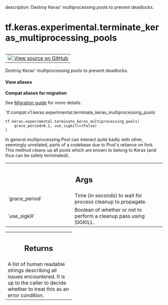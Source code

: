 description: Destroy Keras' multiprocessing pools to prevent deadlocks.

<div itemscope itemtype="http://developers.google.com/ReferenceObject">
<meta itemprop="name" content="tf.keras.experimental.terminate_keras_multiprocessing_pools" />
<meta itemprop="path" content="Stable" />
</div>

# tf.keras.experimental.terminate_keras_multiprocessing_pools

<!-- Insert buttons and diff -->

<table class="tfo-notebook-buttons tfo-api nocontent" align="left">
<td>
  <a target="_blank" href="https://github.com/tensorflow/tensorflow/blob/r2.2/tensorflow/python/keras/utils/data_utils.py#L541-L645">
    <img src="https://www.tensorflow.org/images/GitHub-Mark-32px.png" />
    View source on GitHub
  </a>
</td>
</table>



Destroy Keras' multiprocessing pools to prevent deadlocks.

<section class="expandable">
  <h4 class="showalways">View aliases</h4>
  <p>
<b>Compat aliases for migration</b>
<p>See
<a href="https://www.tensorflow.org/guide/migrate">Migration guide</a> for
more details.</p>
<p>`tf.compat.v1.keras.experimental.terminate_keras_multiprocessing_pools`</p>
</p>
</section>

<pre class="devsite-click-to-copy prettyprint lang-py tfo-signature-link">
<code>tf.keras.experimental.terminate_keras_multiprocessing_pools(
    grace_period=0.1, use_sigkill=(False)
)
</code></pre>



<!-- Placeholder for "Used in" -->

In general multiprocessing.Pool can interact quite badly with other, seemingly
unrelated, parts of a codebase due to Pool's reliance on fork. This method
cleans up all pools which are known to belong to Keras (and thus can be safely
terminated).

<!-- Tabular view -->
 <table class="responsive fixed orange">
<colgroup><col width="214px"><col></colgroup>
<tr><th colspan="2"><h2 class="add-link">Args</h2></th></tr>

<tr>
<td>
`grace_period`
</td>
<td>
Time (in seconds) to wait for process cleanup to propagate.
</td>
</tr><tr>
<td>
`use_sigkill`
</td>
<td>
Boolean of whether or not to perform a cleanup pass using
SIGKILL.
</td>
</tr>
</table>



<!-- Tabular view -->
 <table class="responsive fixed orange">
<colgroup><col width="214px"><col></colgroup>
<tr><th colspan="2"><h2 class="add-link">Returns</h2></th></tr>
<tr class="alt">
<td colspan="2">
A list of human readable strings describing all issues encountered. It is up
to the caller to decide whether to treat this as an error condition.
</td>
</tr>

</table>

